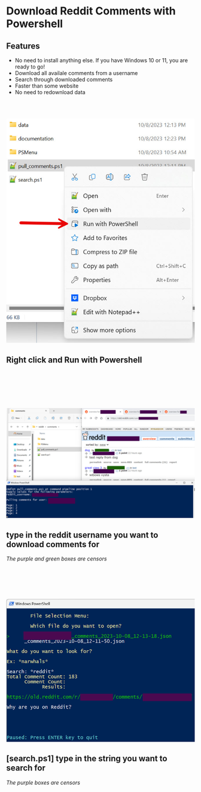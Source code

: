 # Download Reddit Comments with Powershell

## Features

- No need to install anything else. If you have Windows 10 or 11, you are ready to go!
- Download all availale comments from a username
- Search through downloaded comments 
- Faster than some website
- No need to redownload data
<br>
<br>

![Picture 3](https://github.com/GordonVi/reddit_comments_powershell/blob/main/documentation/reddit_comment_powershell_3.jpg?raw=true)

## Right click and Run with Powershell
<br>
<br>
<br>
<br>
<br>

![Picture 1](https://github.com/GordonVi/reddit_comments_powershell/blob/main/documentation/reddit_comment_powershell_1.jpg?raw=true)

## type in the reddit username you want to download comments for
*The purple and green boxes are censors*
<br>
<br>
<br>
<br>
<br>
<br>

![Picture 2](https://github.com/GordonVi/reddit_comments_powershell/blob/main/documentation/reddit_comment_powershell_2.jpg?raw=true)

## [search.ps1] type in the string you want to search for
*The purple boxes are censors*
<br>
<br>
<br>
<br>
<br>
<br>

